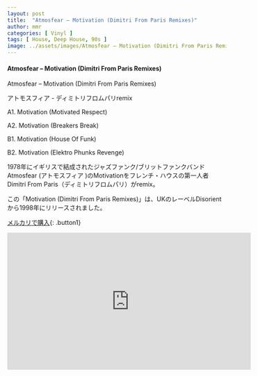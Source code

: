 ```yaml
---
layout: post
title:  "Atmosfear – Motivation (Dimitri From Paris Remixes)"
author: mmr
categories: [ Vinyl ]
tags: [ House, Deep House, 90s ]
image: ../assets/images/Atmosfear – Motivation (Dimitri From Paris Remixes).jpg
---
```


#### Atmosfear – Motivation (Dimitri From Paris Remixes)

Atmosfear – Motivation (Dimitri From Paris Remixes)

アトモスフィア - ディミトリフロムパリremix

A1. Motivation (Motivated Respect)

A2. Motivation (Breakers Break)

B1. Motivation (House Of Funk)

B2. Motivation (Elektro Phunks Revenge)

1978年にイギリスで結成されたジャズファンク/ブリットファンクバンドAtmosfear (アトモスフィア )のMotivationをフレンチ・ハウスの第一人者Dimitri From Paris（ディミトリフロムパリ）がremix。

この「Motivation (Dimitri From Paris Remixes)」は、UKのレーベルDisorientから1998年にリリースされました。

[メルカリで購入](https://jp.mercari.com/item/m66379112191?afid=6142608987){: .button1}


<iframe width="560" height="315" src="https://www.youtube.com/embed/Bver9exs4HE?si=F_bgJMK7-XGydoKO" title="YouTube video player" frameborder="0" allow="accelerometer; autoplay; clipboard-write; encrypted-media; gyroscope; picture-in-picture; web-share" referrerpolicy="strict-origin-when-cross-origin" allowfullscreen></iframe>